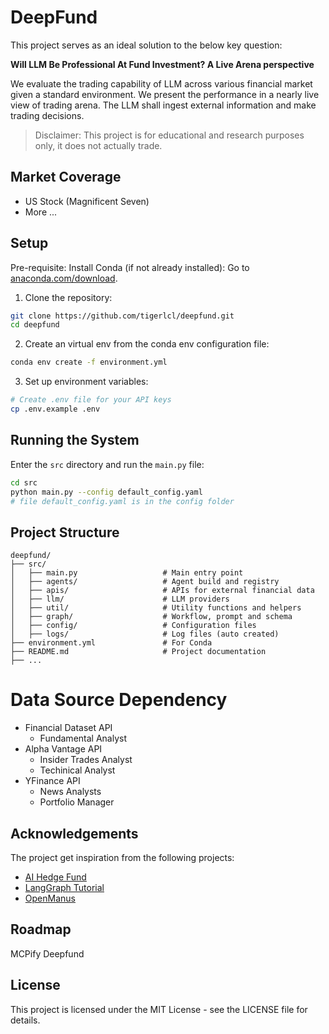 # DeepFund

This project serves as an ideal solution to the below key question:

**Will LLM Be Professional At Fund Investment? A Live Arena perspective**

We evaluate the trading capability of LLM across various financial market given a standard environment. We present the performance in a nearly live view of trading arena. The LLM shall ingest external information and make trading decisions. 


> Disclaimer: This project is for educational and research purposes only, it does not actually trade.

## Market Coverage
- US Stock (Magnificent Seven)
- More ...


## Setup
Pre-requisite: Install Conda (if not already installed): Go to [anaconda.com/download](https://www.anaconda.com/download/).

1. Clone the repository:
```bash
git clone https://github.com/tigerlcl/deepfund.git
cd deepfund
```

2. Create an virtual env from the conda env configuration file:
```bash
conda env create -f environment.yml
```

3. Set up environment variables:
```bash
# Create .env file for your API keys
cp .env.example .env
```

## Running the System
Enter the `src` directory and run the `main.py` file:
```bash
cd src
python main.py --config default_config.yaml
# file default_config.yaml is in the config folder
```


## Project Structure 
```
deepfund/
├── src/
│   ├── main.py                   # Main entry point
│   ├── agents/                   # Agent build and registry
│   ├── apis/                     # APIs for external financial data
│   ├── llm/                      # LLM providers
│   ├── util/                     # Utility functions and helpers
│   ├── graph/                    # Workflow, prompt and schema
│   ├── config/                   # Configuration files
│   ├── logs/                     # Log files (auto created)
├── environment.yml               # For Conda
├── README.md                     # Project documentation
├── ...
```


# Data Source Dependency
- Financial Dataset API
  - Fundamental Analyst
- Alpha Vantage API
  - Insider Trades Analyst
  - Techinical Analyst
- YFinance API
  - News Analysts
  - Portfolio Manager


## Acknowledgements
The project get inspiration from the following projects:
- [AI Hedge Fund](https://github.com/virattt/ai-hedge-fund)
- [LangGraph Tutorial](https://langchain-ai.github.io/langgraph/tutorials/workflows)
- [OpenManus](https://github.com/mannaandpoem/OpenManus)



## Roadmap
MCPify Deepfund


## License
This project is licensed under the MIT License - see the LICENSE file for details.

